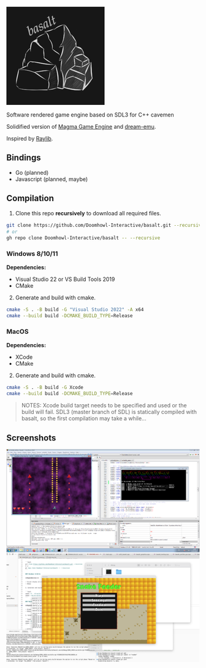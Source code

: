 ![basalt](misc/logo_small.png)

Software rendered game engine based on SDL3 for C++ cavemen

Solidified version of [Magma Game Engine](https://github.com/bramtechs/RaylibMagmaEngine) and [dream-emu](https://github.com/bramtechs/dream-emu).

Inspired by [Raylib](https://github.com/raysan5/raylib).

## Bindings

- Go (planned)
- Javascript (planned, maybe)

## Compilation

1. Clone this repo **recursively** to download all required files.

```bash
git clone https://github.com/Doomhowl-Interactive/basalt.git --recursive
# or
gh repo clone Doomhowl-Interactive/basalt -- --recursive
```

### Windows 8/10/11

**Dependencies:**

- Visual Studio 22 or VS Build Tools 2019
- CMake

2. Generate and build with cmake.

```bash
cmake -S . -B build -G "Visual Studio 2022" -A x64
cmake --build build -DCMAKE_BUILD_TYPE=Release
```

### MacOS

**Dependencies:**

- XCode
- CMake

2. Generate and build with cmake.

```bash
cmake -S . -B build -G Xcode
cmake --build build -DCMAKE_BUILD_TYPE=Release
```

> NOTES: Xcode build target needs to be specified and used or the build will fail.
> SDL3 (master branch of SDL) is statically compiled with basalt,
> so the first compilation may take a while...

## Screenshots

![Preview](screenshots/windows7_2.PNG)
![Preview2](screenshots/macos.png)

